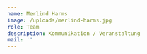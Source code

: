 ```yaml
---
name: Merlind Harms
image: /uploads/merlind-harms.jpg
role: Team
description: Kommunikation / Veranstaltung
mail: ''
---
```



